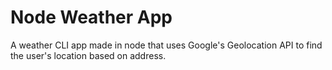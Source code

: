 # Node Weather App
A weather CLI app made in node that uses Google's Geolocation API to find the user's location based on address.
